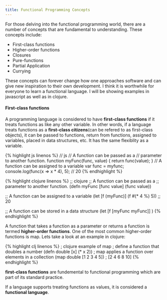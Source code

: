 ```yaml
---
title: Functional Programming Concepts
---
```


For those delving into the functional programming world, there are a number of concepts that are fundamental to understanding. These concepts include:
* First-class functions
* Higher-order functions
* Closures
* Pure-functions
* Partial Application
* Currying

These concepts can forever change how one approaches software and can give new inspiration to their own development. I think it is worthwhile for everyone to learn a functional language. I will be showing examples in javascript as well as in clojure.

#### First-class functions
A programming language is considered to have **first-class functions** if it treats functions as like any other variable. In other words, if a language treats functions as a **first-class citizens**(can be refered to as first-class objects), it can be passed to functions, return from functions, assigned to variables, placed in data structures, etc. It has the same flexiblity as a variable.


{% highlight js linenos %}
  // js
  // A function can be passed as a
  // parameter to another function.
  function myFunc(func, value) {
    return func(value);
  }
  // A function can be assigned to a variable
  var func = myfunc;
  console.log(func(x => x * 4), 5);
  // 20
{% endhighlight %}

{% highlight clojure linenos %}
  ;; clojure
  ;; A function can be passed as a
  ;; parameter to another function.
  (defn myFunc [func value] (func value))

  ;; A function can be assigned to a variable
  (let [f (myFunc)] (f #(* 4 %) 5))
  ;; 20

  ;; A function can be stored in a data structure
  (let [f [myFunc myFunc]] )
{% endhighlight %}

A function that takes a function as a parameter or returns a function is termed **higher-order functions**. One of the most common higher-order functions is map. Lets take a look at an example in clojure:

{% highlight clj linenos %}
  ; clojure example of map
  ; define a function that doubles a number
  (defn double [x] (* x 2))
  ; map applies a function over elements in a collection
  (map double [1 2 3 4 5])
  ; [2 4 6 8 10]
{% endhighlight %}

**first-class functions** are fundemental to functional programming which are part of its standard practice.

If a language supports treating functions as values, it is considered a **functional language**.
